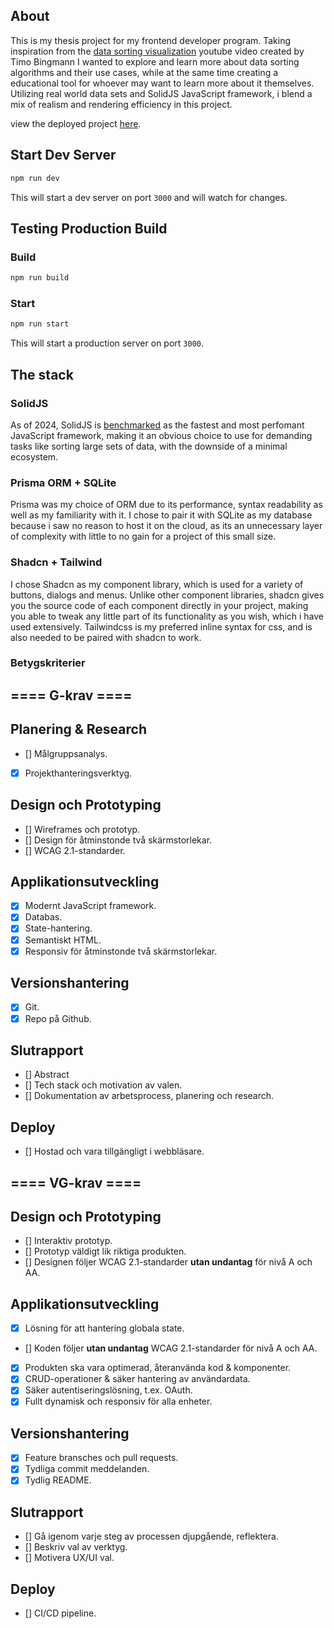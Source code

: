## About
This is my thesis project for my frontend developer program. Taking inspiration from the [data sorting visualization](https://www.youtube.com/watch?v=kPRA0W1kECg&t=76s) youtube video created by Timo Bingmann I wanted to explore and learn more about data sorting algorithms and their use cases, while at the same time creating a educational tool for whoever may want to learn more about it themselves. Utilizing real world data sets and SolidJS JavaScript framework, i blend a mix of realism and rendering efficiency in this project. 

view the deployed project [here](https://sorting-algorithm-visualization-ten.vercel.app/).

## Start Dev Server

```bash
npm run dev
```

This will start a dev server on port `3000` and will watch for changes.

## Testing Production Build

### Build

```bash
npm run build
```

### Start

```bash
npm run start
```

This will start a production server on port `3000`.

## The stack

### SolidJS 
As of 2024, SolidJS is [benchmarked](https://github.com/krausest/js-framework-benchmark) as the fastest and most perfomant JavaScript framework, making it an obvious choice to use for demanding tasks like sorting large sets of data, with the downside of a minimal ecosystem.

### Prisma ORM + SQLite
Prisma was my choice of ORM due to its performance, syntax readability as well as my familiarity with it. I chose to pair it with SQLite as my database because i saw no reason to host it on the cloud, as its an unnecessary layer of complexity with little to no gain for a project of this small size.

### Shadcn + Tailwind
I chose Shadcn as my component library, which is used for a variety of buttons, dialogs and menus. Unlike other component libraries, shadcn gives you the source code of each component directly in your project, making you able to tweak any little part of its functionality as you wish, which i have used extensively. Tailwindcss is my preferred inline syntax for css, and is also needed to be paired with shadcn to work. 

### Betygskriterier

## ==== G-krav ====

## Planering & Research
* [] Målgruppsanalys.
* [x] Projekthanteringsverktyg.
  
## Design och Prototyping
* [] Wireframes och prototyp.
* [] Design för åtminstonde två skärmstorlekar.
* [] WCAG 2.1-standarder.

## Applikationsutveckling
* [x] Modernt JavaScript framework.
* [x] Databas.
* [x] State-hantering.
* [x] Semantiskt HTML.
* [x] Responsiv för åtminstonde två skärmstorlekar.

## Versionshantering
* [x] Git.
* [x] Repo på Github.

## Slutrapport
* [] Abstract
* [] Tech stack och motivation av valen.
* [] Dokumentation av arbetsprocess, planering och research.

## Deploy
* [] Hostad och vara tillgängligt i webbläsare.

## ==== VG-krav ====

## Design och Prototyping
* [] Interaktiv prototyp.
* [] Prototyp väldigt lik riktiga produkten.
* [] Designen följer WCAG 2.1-standarder **utan undantag** för nivå A och AA.

## Applikationsutveckling
* [x] Lösning för att hantering globala state.
* [] Koden följer **utan undantag** WCAG 2.1-standarder för nivå A och AA.
* [x] Produkten ska vara optimerad, återanvända kod & komponenter.
* [x] CRUD-operationer & säker hantering av användardata.
* [x] Säker autentiseringslösning, t.ex. OAuth.
* [x] Fullt dynamisk och responsiv för alla enheter.

## Versionshantering
* [x] Feature bransches och pull requests.
* [x] Tydliga commit meddelanden.
* [x] Tydlig README.

## Slutrapport
* [] Gå igenom varje steg av processen djupgående, reflektera.
* [] Beskriv val av verktyg.
* [] Motivera UX/UI val.

## Deploy
* [] CI/CD pipeline.